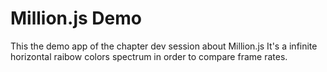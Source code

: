 # Million.js Demo

This the demo app of the chapter dev session about Million.js
It's a infinite horizontal raibow colors spectrum in order to compare frame rates.
